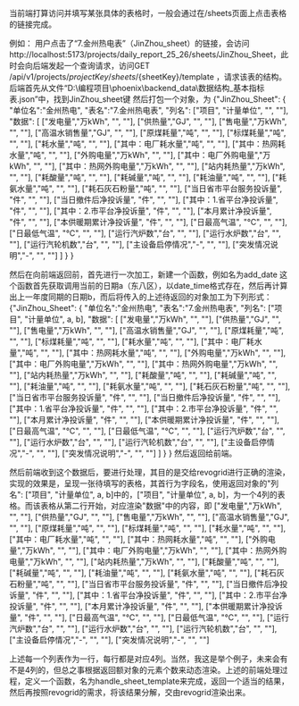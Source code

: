 当前端打算访问并填写某张具体的表格时，一般会通过在/sheets页面上点击表格的链接完成。

例如：
用户点击了“7.金州热电表”（JinZhou_sheet）的链接，会访问http://localhost:5173/projects/daily_report_25_26/sheets/JinZhou_Sheet，此时会向后端发起一个查询请求，访问GET /api/v1/projects/${projectKey}/sheets/${sheetKey}/template ，请求该表的结构。
后端首先从文件“D:\编程项目\phoenix\backend_data\数据结构_基本指标表.json”中，找到JinZhou_sheet键
然后打包一个对象，为
{"JinZhou_Sheet":
    {
      "单位名":"金州热电",
      "表名":"7.金州热电表",
      "列名": ["项目", "计量单位", "", ""],
      "数据": [
        ["发电量","万kWh", "", ""],
        ["供热量","GJ", "", ""],
        ["售电量","万kWh", "", ""],
        ["高温水销售量","GJ", "", ""],
        ["原煤耗量","吨", "", ""],
        ["标煤耗量","吨", "", ""],
        ["耗水量","吨", "", ""],
        ["其中：电厂耗水量","吨", "", ""],
        ["其中：热网耗水量","吨", "", ""],
        ["外购电量","万kWh", "", ""],
        ["其中：电厂外购电量","万kWh", "", ""],
        ["其中：热网外购电量","万kWh", "", ""],
        ["站内耗热量","万kWh", "", ""],
        ["耗酸量","吨", "", ""],
        ["耗碱量","吨", "", ""],
        ["耗油量","吨", "", ""],
        ["耗氨水量","吨", "", ""],
        ["耗石灰石粉量","吨", "", ""],
        ["当日省市平台服务投诉量", "件", "", ""],
        ["当日撤件后净投诉量", "件", "", ""],
        ["其中：1.省平台净投诉量", "件", "", ""],
        ["其中：2.市平台净投诉量", "件", "", ""],
        ["本月累计净投诉量", "件", "", ""],
        ["本供暖期累计净投诉量", "件", "", ""],
        ["日最高气温", "℃", "", ""],
        ["日最低气温", "℃", "", ""],
        ["运行汽炉数","台", "", ""],
        ["运行水炉数","台", "", ""],
        ["运行汽轮机数","台", "", ""],
        ["主设备启停情况","-", "", ""],
        ["突发情况说明","-", "", ""]
      ]
    }
}

然后在向前端返回前，首先进行一次加工，新建一个函数，例如名为add_date
这个函数首先获取调用当前的日期a（东八区），以date_time格式存在，然后再计算出上一年度同期的日期b，而后将传入的上述待返回的对象加工为下列形式：
{"JinZhou_Sheet":
    {
      "单位名":"金州热电",
      "表名":"7.金州热电表",
      "列名": ["项目", "计量单位", a, b],
      "数据": [
        ["发电量","万kWh", "", ""],
        ["供热量","GJ", "", ""],
        ["售电量","万kWh", "", ""],
        ["高温水销售量","GJ", "", ""],
        ["原煤耗量","吨", "", ""],
        ["标煤耗量","吨", "", ""],
        ["耗水量","吨", "", ""],
        ["其中：电厂耗水量","吨", "", ""],
        ["其中：热网耗水量","吨", "", ""],
        ["外购电量","万kWh", "", ""],
        ["其中：电厂外购电量","万kWh", "", ""],
        ["其中：热网外购电量","万kWh", "", ""],
        ["站内耗热量","万kWh", "", ""],
        ["耗酸量","吨", "", ""],
        ["耗碱量","吨", "", ""],
        ["耗油量","吨", "", ""],
        ["耗氨水量","吨", "", ""],
        ["耗石灰石粉量","吨", "", ""],
        ["当日省市平台服务投诉量", "件", "", ""],
        ["当日撤件后净投诉量", "件", "", ""],
        ["其中：1.省平台净投诉量", "件", "", ""],
        ["其中：2.市平台净投诉量", "件", "", ""],
        ["本月累计净投诉量", "件", "", ""],
        ["本供暖期累计净投诉量", "件", "", ""],
        ["日最高气温", "℃", "", ""],
        ["日最低气温", "℃", "", ""],
        ["运行汽炉数","台", "", ""],
        ["运行水炉数","台", "", ""],
        ["运行汽轮机数","台", "", ""],
        ["主设备启停情况","-", "", ""],
        ["突发情况说明","-", "", ""]
      ]
    }
}
然后返回给前端。

然后前端收到这个数据后，要进行处理，其目的是交给revogrid进行正确的渲染，实现的效果是，呈现一张待填写的表格，其首行为字段名，使用返回对象的"列名": ["项目", "计量单位", a, b]中的，["项目", "计量单位", a, b]，为一个4列的表格。而该表格从第二行开始，对应渲染"数据"中的内容，即
        ["发电量","万kWh", "", ""],
        ["供热量","GJ", "", ""],
        ["售电量","万kWh", "", ""],
        ["高温水销售量","GJ", "", ""],
        ["原煤耗量","吨", "", ""],
        ["标煤耗量","吨", "", ""],
        ["耗水量","吨", "", ""],
        ["其中：电厂耗水量","吨", "", ""],
        ["其中：热网耗水量","吨", "", ""],
        ["外购电量","万kWh", "", ""],
        ["其中：电厂外购电量","万kWh", "", ""],
        ["其中：热网外购电量","万kWh", "", ""],
        ["站内耗热量","万kWh", "", ""],
        ["耗酸量","吨", "", ""],
        ["耗碱量","吨", "", ""],
        ["耗油量","吨", "", ""],
        ["耗氨水量","吨", "", ""],
        ["耗石灰石粉量","吨", "", ""],
        ["当日省市平台服务投诉量", "件", "", ""],
        ["当日撤件后净投诉量", "件", "", ""],
        ["其中：1.省平台净投诉量", "件", "", ""],
        ["其中：2.市平台净投诉量", "件", "", ""],
        ["本月累计净投诉量", "件", "", ""],
        ["本供暖期累计净投诉量", "件", "", ""],
        ["日最高气温", "℃", "", ""],
        ["日最低气温", "℃", "", ""],
        ["运行汽炉数","台", "", ""],
        ["运行水炉数","台", "", ""],
        ["运行汽轮机数","台", "", ""],
        ["主设备启停情况","-", "", ""],
        ["突发情况说明","-", "", ""]

上述每一个列表作为一行，每行都是对应4列。当然，我这是举个例子，未来会有不是4列的，但总之事根据返回额对象的元素个数来动态渲染。上述的前端处理过程，定义一个函数，名为handle_sheet_template来完成，返回一个适当的结果，然后再按照revogrid的需求，将该结果分解，交由revogrid渲染出来。